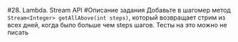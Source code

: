 #28. Lambda. Stream API
#Описание задания
Добавьте в шагомер метод `Stream<Integer> getAllAbove(int steps)`, который возвращает стрим из всех дней, когда было больше чем steps шагов. Тесты на это можно не писать